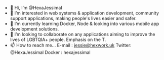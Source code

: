 - 👋 Hi, I’m @HexaJessimal
- 👀 I’m interested in web systems & application development, community support applications, making people's lives easier and safer.
- 🌱 I’m currently learning Docker, Node & looking into various mobile app development solutions.
- 💞️ I’m looking to collaborate on any applications aiming to improve the lives of LGBTQIA+ people. Emphasis on the T.
- 📫 How to reach me... 
      E-mail : jessie@hexwork.uk
      Twitter: @HexaJessimal
      Docker : hexajessimal

